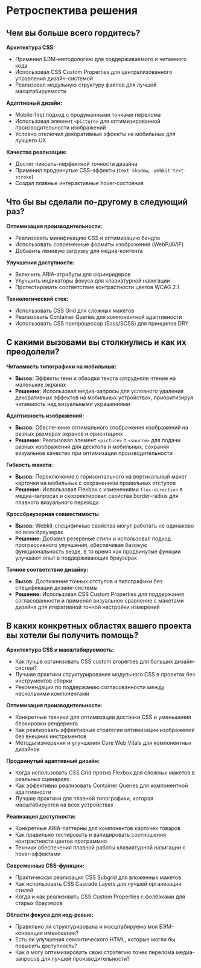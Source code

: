 # Ретроспектива решения

## Чем вы больше всего гордитесь?

**Архитектура CSS:**
- Применил БЭМ-методологию для поддерживаемого и читаемого кода
- Использовал CSS Custom Properties для централизованного управления дизайн-системой
- Реализовал модульную структуру файлов для лучшей масштабируемости

**Адаптивный дизайн:**
- Mobile-first подход с продуманными точками перелома
- Использовал элемент `<picture>` для оптимизированной производительности изображений
- Условно отключил декоративные эффекты на мобильных для лучшего UX

**Качество реализации:**
- Достиг пиксель-перфектной точности дизайна
- Применил продвинутые CSS-эффекты (`text-shadow`, `-webkit-text-stroke`)
- Создал плавные интерактивные hover-состояния

## Что бы вы сделали по-другому в следующий раз?

**Оптимизация производительности:**
- Реализовать минификацию CSS и оптимизацию бандла
- Использовать современные форматы изображений (WebP/AVIF)
- Добавить ленивую загрузку для медиа-контента

**Улучшения доступности:**
- Включить ARIA-атрибуты для скринридеров
- Улучшить индикаторы фокуса для клавиатурной навигации
- Протестировать соответствие контрастности цветов WCAG 2.1

**Технологический стек:**
- Использовать CSS Grid для сложных макетов
- Реализовать Container Queries для компонентной адаптивности
- Использовать CSS препроцессор (Sass/SCSS) для принципов DRY

## С какими вызовами вы столкнулись и как их преодолели?

**Читаемость типографики на мобильных:**
- **Вызов:** Эффекты тени и обводки текста затрудняли чтение на маленьких экранах
- **Решение:** Использовал медиа-запросы для условного удаления декоративных эффектов на мобильных устройствах, приоритизируя читаемость над визуальными украшениями

**Адаптивность изображений:**
- **Вызов:** Обеспечение оптимального отображения изображений на разных размерах экранов и ориентациях
- **Решение:** Реализовал элемент `<picture>` с `<source>` для подачи разных изображений для десктопа и мобильных, сохраняя визуальное качество при оптимизации производительности

**Гибкость макета:**
- **Вызов:** Переключение с горизонтального на вертикальный макет карточки на мобильных с сохранением правильных отступов
- **Решение:** Использовал Flexbox с изменениями `flex-direction` в медиа-запросах и скорректировал свойства border-radius для плавного визуального перехода

**Кроссбраузерная совместимость:**
- **Вызов:** Webkit-специфичные свойства могут работать не одинаково во всех браузерах
- **Решение:** Добавил резервные стили и использовал подход прогрессивного улучшения, обеспечивая базовую функциональность везде, в то время как продвинутые функции улучшают опыт в поддерживающих браузерах

**Точное соответствие дизайну:**
- **Вызов:** Достижение точных отступов и типографики без спецификаций дизайн-системы
- **Решение:** Использовал CSS Custom Properties для поддержания согласованности и применял визуальное сравнение с макетами дизайна для итеративной точной настройки измерений

## В каких конкретных областях вашего проекта вы хотели бы получить помощь?

**Архитектура CSS и масштабируемость:**
- Как лучше организовать CSS custom properties для больших дизайн-систем?
- Лучшие практики структурирования модульного CSS в проектах без инструментов сборки
- Рекомендации по поддержанию согласованности между несколькими компонентами

**Оптимизация производительности:**
- Конкретные техники для оптимизации доставки CSS и уменьшения блокировки рендеринга
- Как реализовать эффективные стратегии оптимизации изображений без внешних инструментов
- Методы измерения и улучшения Core Web Vitals для компонентных дизайнов

**Продвинутый адаптивный дизайн:**
- Когда использовать CSS Grid против Flexbox для сложных макетов в реальных сценариях
- Как эффективно реализовать Container Queries для компонентной адаптивности
- Лучшие практики для плавной типографики, которая масштабируется на всех устройствах

**Реализация доступности:**
- Конкретные ARIA-паттерны для компонентов карточек товаров
- Как правильно тестировать и валидировать соотношения контрастности цветов программно
- Техники обеспечения плавной работы клавиатурной навигации с hover-эффектами

**Современные CSS-функции:**
- Практическая реализация CSS Subgrid для вложенных макетов
- Как использовать CSS Cascade Layers для лучшей организации стилей
- Когда и как реализовать CSS Custom Properties с фолбэками для старых браузеров

**Области фокуса для код-ревью:**
- Правильно ли структурирована и масштабируема моя БЭМ-конвенция именования?
- Есть ли улучшения семантического HTML, которые могли бы повысить доступность?
- Как я могу оптимизировать свою стратегию точек перелома медиа-запросов для лучшей производительности?
